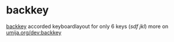 # backkey

[backkey](https://klml.github.io/backkey/) accorded keyboardlayout for only 6 keys (*sdf jkl*) more on [umija.org/dev:backkey](https://umija.org/dev%3Abackkey)
